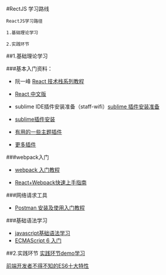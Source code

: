 #RectJS 学习路线

	ReactJS学习路径
	
	1.基础理论学习
	
	2.实践环节

##1.基础理论学习

###基本入门资料：
* 阮一峰 [React 技术栈系列教程](http://www.ruanyifeng.com/blog/2016/09/react-technology-stack.html)

* [React 中文版](http://wiki.jikexueyuan.com/project/react/)

* sublime IDE插件安装准备（staff-wifi）[sublime 插件安装准备](http://www.cnblogs.com/bananaplan/p/Sublime-Text-3-Powerful.html)

* [sublime插件安装](http://www.cnblogs.com/erniu/p/5784319.html)

* [有用的一些主题插件](http://www.jianshu.com/p/2ddfff095e90)

* [更多插件](http://www.jeffjade.com/2015/12/15/2015-04-17-toss-sublime-text/)

###webpack入门
* [webpack 入门教程](http://www.jianshu.com/p/42e11515c10f#)

* [React+Webpack快速上手指南](http://www.jianshu.com/p/418e48e0cef1)

###网络请求工具
* [Postman 安装及使用入门教程](http://www.cnblogs.com/mafly/p/postman.html)

###基础语法学习
* [javascript基础语法学习](http://www.w3school.com.cn/js/)
* [ECMAScript 6 入门](http://es6.ruanyifeng.com/#docs/destructuring)

##2.实践环节
[实践环节demo学习](https://github.com/karsawu/jstraining)

[前端开发者不得不知的ES6十大特性](http://www.alloyteam.com/2016/03/es6-front-end-developers-will-have-to-know-the-top-ten-properties/)